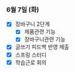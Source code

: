### 6월 7일 (화)
- [x] 장바구니 2단계
    - [x] 제품관련 기능
    - [x] 장바구니관련 기능    
- [x] 글쓰기 피드백 반영 제출
- [x] 스프링 스터디
- [x] 학습근로 회의
